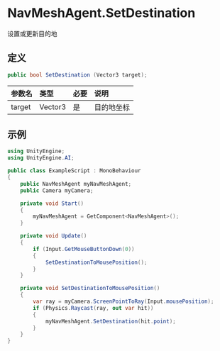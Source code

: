 # NavMeshAgent.SetDestination

设置或更新目的地

## 定义

```csharp
public bool SetDestination (Vector3 target);
```

| 参数名    | 类型      | 必要  | 说明    |
|:------ |:------- |:--- |:----- |
| target | Vector3 | 是   | 目的地坐标 |

## 示例

```csharp
using UnityEngine;
using UnityEngine.AI;

public class ExampleScript : MonoBehaviour
{
    public NavMeshAgent myNavMeshAgent;
    public Camera myCamera;

    private void Start()
    {
        myNavMeshAgent = GetComponent<NavMeshAgent>();
    }

    private void Update()
    {
        if (Input.GetMouseButtonDown(0))
        {
            SetDestinationToMousePosition();
        }
    }

    private void SetDestinationToMousePosition()
    {
        var ray = myCamera.ScreenPointToRay(Input.mousePosition);
        if (Physics.Raycast(ray, out var hit))
        {
            myNavMeshAgent.SetDestination(hit.point);
        }
    }
}
```